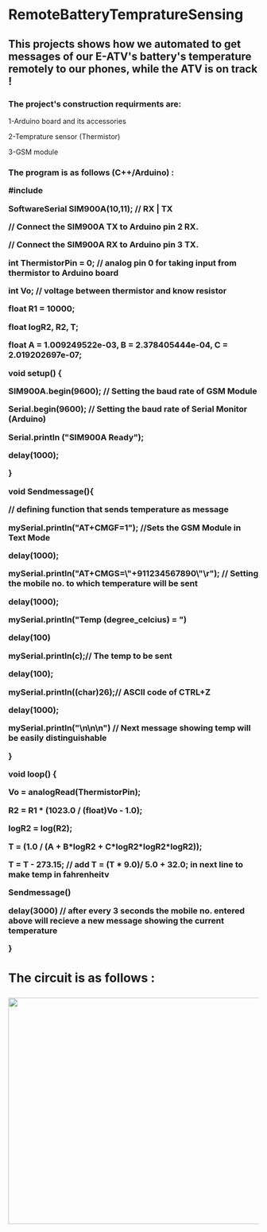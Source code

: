 # RemoteBatteryTempratureSensing
<h2 >This projects shows how we automated to get messages of our E-ATV's battery's temperature remotely to our phones, while the ATV is on track !</p>
<h3 allign="right">The project's construction requirments are:</h3>
1-Arduino board and its accessories</p>
2-Temprature sensor (Thermistor)</p>
3-GSM module</p>
<h3 > The program is as follows (C++/Arduino) :</p>
<allign="center">#include <SoftwareSerial.h></p>
SoftwareSerial SIM900A(10,11); // RX | TX</p>
// Connect the SIM900A TX to Arduino pin 2 RX. </p>
// Connect the SIM900A RX to Arduino pin 3 TX. </p>
int ThermistorPin = 0;   // analog pin 0 for taking input from thermistor to Arduino board</p>
int Vo;                            // voltage between thermistor and know resistor</p>
float R1 = 10000;</p>
float logR2, R2, T;</p>
float A = 1.009249522e-03, B = 2.378405444e-04, C = 2.019202697e-07;</p>
</p>
void setup() {</p>
  SIM900A.begin(9600);   // Setting the baud rate of GSM Module  </p>
  Serial.begin(9600);    // Setting the baud rate of Serial Monitor (Arduino)</p>
  Serial.println ("SIM900A Ready");</p>
  delay(1000);</p>
}</p>
</p>
void Sendmessage(){</p>
  // defining function that sends temperature as message</p>
  mySerial.println("AT+CMGF=1");    //Sets the GSM Module in Text Mode</p>
  delay(1000);  </p>
  mySerial.println("AT+CMGS=\"+911234567890\"\r"); // Setting the mobile no. to which temperature will be sent</p>
  delay(1000);</p>
  mySerial.println("Temp (degree_celcius) = ")</p>
  delay(100)</p>
  mySerial.println(c);// The temp to be sent</p>
  delay(100);</p>
   mySerial.println((char)26);// ASCII code of CTRL+Z</p>
  delay(1000);</p>
  mySerial.println("\n\n\n")    // Next message showing temp will be easily distinguishable </p>
}</p>
</p>
void loop() {</p>
  Vo = analogRead(ThermistorPin);</p>
  R2 = R1 * (1023.0 / (float)Vo - 1.0);</p>
  logR2 = log(R2);</p>
  T = (1.0 / (A + B*logR2 + C*logR2*logR2*logR2));</p>
  T = T - 273.15;                     // add T = (T * 9.0)/ 5.0 + 32.0; in next line to make temp in fahrenheitv</p>
  Sendmessage()</p>
  delay(3000) // after every 3 seconds the mobile no. entered above will recieve a new message showing the current temperature</p>
}</p>
<h2> The circuit is as follows : </p>
<img src="https://github.com/teamaveonracing/teamaveonracing/issues/1
" width="641" height="456"/>
          

